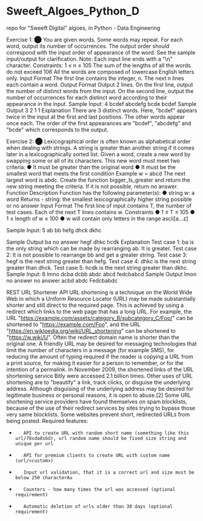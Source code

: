 # Sweeft_Algoes_Python_D
repo for "Sweeft Digital" algoes, in Python - Data Engineering



Exercise 1: ⬤
You are given words. Some words may repeat. For each word, output its number of occurrences. The output order should correspond with the input order of appearance of the word. See the sample input/output for clarification.
Note: Each input line ends with a "\n" character.
Constraints:
1 ≤ n ≤ 105
The sum of the lengths of all the words do not exceed 106 All the words are composed of lowercase English letters only.
Input Format
The first line contains the integer, n.
The next n lines each contain a word.
Output Format
Output 2 lines.
On the first line, output the number of distinct words from the input.
On the second line, output the number of occurrences for each distinct word according to their appearance in the input.
Sample Input:
4 bcdef abcdefg bcde bcdef
Sample Output
3
2 1 1
Explanation
There are 3  distinct words. Here, "bcdef" appears twice in the input at the first and last positions. The other words appear once each. The order of the first appearances are "bcdef", "abcdefg" and "bcde" which corresponds to the output.



Exercise 2: ⬤
Lexicographical order is often known as alphabetical order when dealing with strings. A string is greater than another string if it comes later in a lexicographically sorted list.
Given a word, create a new word by swapping some or all of its characters. This new word must meet two criteria:
●       It must be greater than the original word
●       It must be the smallest word that meets the first condition
Example w = abcd
The next largest word is abdc.
Create the function bigger_Is_greater and return the new string meeting the criteria. If it is not possible, return no answer.
Function Description
Function has the following parameter(s):
    	●	string w: a word
Returns
    	- 	string: the smallest lexicographically higher string possible or no answer
Input Format
The first line of input contains T, the number of test cases. Each of the next T lines contains w.
Constraints
●   	1 ≤ T ≤ 105
●   	1 ≤ length of w ≤ 100
●   	w will contain only letters in the range ascii[a...z]

Sample Input:
5 
ab bb hefg dhck dkhc

Sample Output
ba no answer
hegf dhkc hcdk
Explanation Test case 1: ba is the only string which can be made by rearranging ab. It is greater.
Test case 2:
It is not possible to rearrange bb and get a greater string.
Test case 3: hegf is the next string greater than hefg.
Test case 4: dhkc is the next string greater than dhck. Test case 5: hcdk is the next string greater than dkhc.
Sample Input: 6 lmno dcba dcbb abdc abcd fedcbabcd
Sample Output lmon no answer no answer acbd abdc Fedcbabdc






REST URL Shortener API
URL shortening is a technique on the World Wide Web in which a Uniform Resource Locator (URL) may be made substantially shorter and still direct to the required page. This is achieved by using a redirect which links to the web page that has a long URL. For example, the URL "https://example.com/assets/category_B/subcategory_C/Foo/" can be shortened to
"https://example.com/Foo", and the URL "https://en.wikipedia.org/wiki/URL_shortening" can be shortened to "https://w.wiki/U". Often the redirect domain name is shorter than the original one. A friendly URL may be desired for messaging technologies that limit the number of characters in a message (for example SMS), for reducing the amount of typing required if the reader is copying a URL from a print source, for making it easier for a person to remember, or for the intention of a permalink. In November 2009, the shortened links of the URL shortening service Bitly were accessed 2.1 billion times.
Other uses of URL shortening are to "beautify" a link, track clicks, or disguise the underlying address. Although disguising of the underlying address may be desired for legitimate business or personal reasons, it is open to abuse.[2] Some URL shortening service providers have found themselves on spam blocklists, because of the use of their redirect services by sites trying to bypass those very same blocklists. Some websites prevent short, redirected URLs from being posted.
Required features:
-        API to create URL with random short name (something like this url/78sda8s6d), url random name should be fixed size string and unique per url
-        API for premium clients to create URL with custom name (url/<custom>)
-        Input url validation, that it is a correct url and size must be below 250 characterAu
-        Counters - how many times the url was accessed (optional requirement)
-        Automatic deletion of urls older than 30 days (optional requirement)
